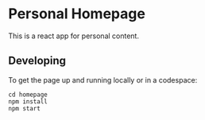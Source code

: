# Personal Homepage
This is a react app for personal content.

## Developing
To get the page up and running locally or in a codespace:
```
cd homepage
npm install
npm start
```
